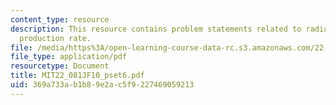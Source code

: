 ```yaml
---
content_type: resource
description: This resource contains problem statements related to radiation, and CO2
  production rate.
file: /media/https%3A/open-learning-course-data-rc.s3.amazonaws.com/22-081j-introduction-to-sustainable-energy-fall-2010/369a733ab1b89e2ac5f9227469059213_MIT22_081JF10_pset6.pdf
file_type: application/pdf
resourcetype: Document
title: MIT22_081JF10_pset6.pdf
uid: 369a733a-b1b8-9e2a-c5f9-227469059213
---
```

